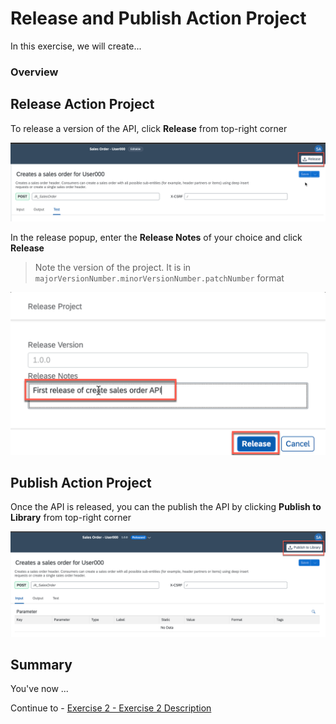 # Release and Publish Action Project

In this exercise, we will create...

### Overview


## Release Action Project


To release a version of the API, click **Release** from top-right corner

![](images/ActionProject_20.png)

In the release popup, enter the **Release Notes** of your choice and click **Release**

> Note the version of the project. It is in `majorVersionNumber.minorVersionNumber.patchNumber` format

![](images/ActionProject_21.png)

## Publish Action Project

Once the API is released, you can the publish the API by clicking **Publish to Library** from top-right corner

![](images/ActionProject_22.png)

## Summary

You've now ...

Continue to - [Exercise 2 - Exercise 2 Description](../ex2/README.md)
